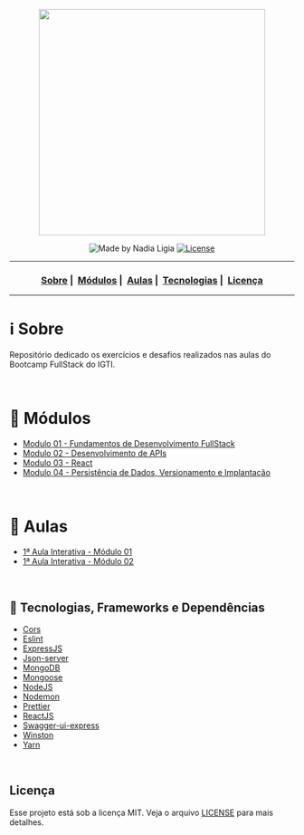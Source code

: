 <p align="center">
  <img src="assets/logo.jpeg" width="400">
</p>

<p align="center">
  <img alt="Made by Nadia Ligia" src="https://img.shields.io/badge/made%20by-Nadia%20Ligia-informational">
  
  <a href="license.md">
  <img alt="License" src="https://img.shields.io/badge/License-MIT-informational">
  </a>
</p>

___

<h3 align="center">
  <a href="#information_source-sobre">Sobre</a>&nbsp;|&nbsp;
  <a href="#book-modulos">Módulos</a>&nbsp;|&nbsp;
  <a href="#book-aulas">Aulas</a>&nbsp;|&nbsp;
  <a href="#rocket-tecnologias-frameworks-dependencias">Tecnologias</a>&nbsp;|&nbsp;
  <a href="#licença">Licença</a>
</h3>

___

# :information_source: Sobre

Repositório dedicado os exercícios e desafios realizados nas aulas do Bootcamp FullStack do IGTI.

<br>

# :book: Módulos

- [Modulo 01 - Fundamentos de Desenvolvimento FullStack](./Modulo-01)
- [Modulo 02 - Desenvolvimento de APIs](./Modulo-02)
- [Modulo 03 - React](./Modulo-03)
- [Modulo 04 - Persistência de Dados, Versionamento e Implantação](./Modulo-04)

<br>

# :book: Aulas

- [1ª Aula Interativa - Módulo 01](./Aulas/fake-backend)
- [1ª Aula Interativa - Módulo 02](./Aulas/brasileirao)

<br>

## :rocket: Tecnologias, Frameworks e Dependências

- [Cors](https://www.npmjs.com/package/cors)
- [Eslint](https://eslint.org)
- [ExpressJS](https://expressjs.com/pt-br/)
- [Json-server](https://www.npmjs.com/package/json-server)
- [MongoDB](https://www.mongodb.com/)
- [Mongoose](https://www.npmjs.com/package/mongoose)
- [NodeJS](https://nodejs.org/en/)
- [Nodemon](https://www.npmjs.com/package/nodemon)
- [Prettier](https://prettier.io)
- [ReactJS](https://reactjs.org/)
- [Swagger-ui-express](https://www.npmjs.com/package/swagger-ui-express)
- [Winston](https://www.npmjs.com/package/winston)
- [Yarn](https://yarnpkg.com)

<br>

## Licença 

Esse projeto está sob a licença MIT. Veja o arquivo [LICENSE](LICENSE) para mais detalhes.